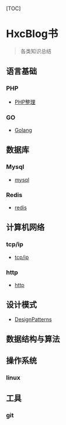 [TOC]

# HxcBlog书

>各类知识总结

## 语言基础

### PHP

- [PHP整理](Language/Php/php.md)

### GO

- [Golang](Language/Golang/golang.md)

## 数据库

### Mysql

- [mysql](Database/Mysql/mysql.md)

### Redis

- [redis](Database/Redis/redis.md)

## 计算机网络

### tcp/ip

- [tcp/ip](Network/TcpIp/tcpip.md)

### http

- [http](Newwork/Http/http.md)

## 设计模式

- [DesignPatterns](DesignPatterns/designPatters.md)

## 数据结构与算法

## 操作系统

### linux

## 工具

### git
